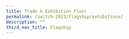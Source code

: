 ```yaml
---
title: Trade & Exhibition Floor
permalink: /switch-2023/flagship/exhibitions/
description: ""
third_nav_title: Flagship
---
```

